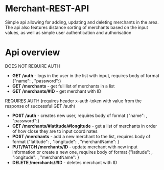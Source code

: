 # Merchant-REST-API
Simple api allowing for adding, updating and deleting merchants in the area. The api also features distance sorting of merchants based on the input values, as well as simple user authentication and authorisation

# Api overview

DOES NOT REQUIRE AUTH

- **GET /auth** - logs in the user in the list with input, requires body of format {"name": , "password":}
- **GET /merchants** - get full list of merchants in a list
- **GET /merchants/#ID** - get merchant with ID

REQUIRES AUTH (requires header x-auth-token with value from the response of successful GET /auth)

- **POST /auth** - creates new user, requires body of format {"name": , "password":}
- **GET /merchants/#latitude/#longitude** - get a list of merchants in order of how close they are to input coordinates
- **POST /merchants** - add a new merchant to the list, requires body of format {"latitude": , "longitude": , "merchantName": }
- **PUT/PATCH /merchants/ID** - update merchant with new input information or create a new one, requires body of format {"latitude": , "longitude": , "merchantName": }
- **DELETE /merchants/#ID** - deletes merchant with ID
